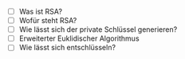 - [ ] Was ist RSA?
- [ ] Wofür steht RSA?
- [ ] Wie lässt sich der private Schlüssel generieren?
- [ ] Erweiterter Euklidischer Algorithmus
- [ ] Wie lässt sich entschlüsseln?